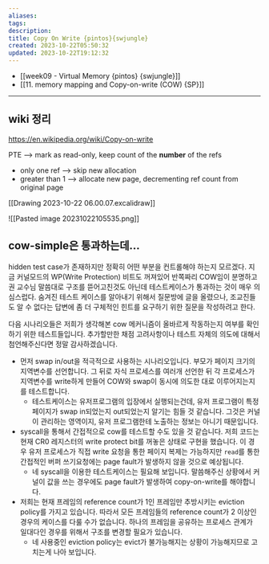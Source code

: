 ```yaml
---
aliases: 
tags: 
description:
title: Copy On Write {pintos}{swjungle}
created: 2023-10-22T05:50:32
updated: 2023-10-22T19:12:32
---
```

- [[week09 - Virtual Memory {pintos} {swjungle}]]
- [[11. memory mapping and Copy-on-write (COW) {SP}]]
___

## wiki 정리

<https://en.wikipedia.org/wiki/Copy-on-write>

PTE ⟶ mark as read-only, keep count of the **number** of the refs

- only one ref ⟶ skip new allocation
- greater than 1 ⟶ allocate new page, decrementing ref count from original page

[[Drawing 2023-10-22 06.00.07.excalidraw]]

![[Pasted image 20231022105535.png]]

## cow-simple은 통과하는데...

hidden test case가 존재하지만 정확히 어떤 부분을 컨트롤해야 하는지 모르겠다. 지금 커널모드의 WP(Write Protection) 비트도 꺼져있어 반쪽짜리 COW임이 분명하고 권 교수님 말씀대로 구조를 뜯어고친것도 아닌데 테스트케이스가 통과하는 것이 매우 의심스럽다. 숨겨진 테스트 케이스를 알아내기 위해서 질문방에 글을 올렸으나, 조교진들도 알 수 없다는 답변에 좀 더 구체적인 힌트를 요구하기 위한 질문을 작성하려고 한다.

다음 시나리오들은 저희가 생각해본 cow 메커니즘이 올바르게 작동하는지 여부를 확인하기 위한 테스트들입니다. 추가할만한 채점 고려사항이나 테스트 자체의 의도에 대해서 첨언해주신다면 정말 감사하겠습니다.

- 먼저 swap in/out을 적극적으로 사용하는 시나리오입니다. 부모가 페이지 크기의 지역변수를 선언합니다. 그 뒤로 자식 프로세스를 여러개 선언한 뒤 각 프로세스가 지역변수를 write하게 만들어 COW와 swap이 동시에 의도한 대로 이루어지는지를 테스트합니다.
	- 테스트케이스는 유저프로그램의 입장에서 실행되는건데, 유저 프로그램이 특정 페이지가 swap in되었는지 out되었는지 알기는 힘들 것 같습니다. 그것은 커널이 관리하는 영역이지, 유저 프로그램한테 노출하는 정보는 아니기 때문입니다.
- syscall을 통해서 간접적으로 cow를 테스트할 수도 있을 것 같습니다. 저희 코드는 현재 CR0 레지스터의 write protect bit를 꺼놓은 상태로 구현을 했습니다. 이 경우 유저 프로세스가 직접 write 요청을 통한 페이지 복제는 가능하지만 `read`를 통한 간접적인 버퍼 쓰기요청에는 page fault가 발생하지 않을 것으로 예상됩니다.
	- 네 syscall을 이용한 테스트케이스는 필요해 보입니다. 말씀해주신 상황에서 커널이 값을 쓰는 경우에도 page fault가 발생하여 copy-on-write를 해야합니다.
- 저희는 현재 프레임의 reference count가 1인 프레임만 추방시키는 eviction policy를 가지고 있습니다. 따라서 모든 프레임들의 reference count가 2 이상인 경우의 케이스를 다룰 수가 없습니다. 하나의 프레임을 공유하는 프로세스 관계가 일대다인 경우를 위해서 구조를 변경할 필요가 있습니다.
	- 네 사용중인 eviction policy는 evict가 불가능해지는 상황이 가능해지므로 고치는게 나아 보입니다.
